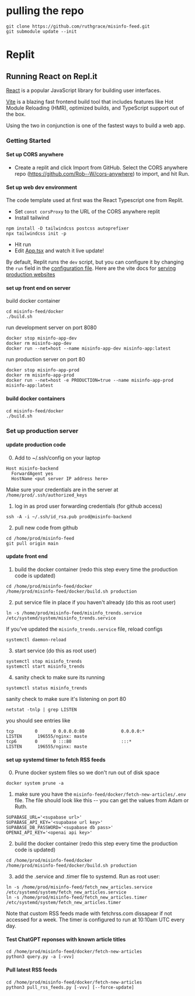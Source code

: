 # pulling the repo

```
git clone https://github.com/ruthgrace/misinfo-feed.git
git submodule update --init
```

# Replit

## Running React on Repl.it

[React](https://reactjs.org/) is a popular JavaScript library for building user interfaces.

[Vite](https://vitejs.dev/) is a blazing fast frontend build tool that includes features like Hot Module Reloading (HMR), optimized builds, and TypeScript support out of the box.

Using the two in conjunction is one of the fastest ways to build a web app.

### Getting Started

#### Set up CORS anywhere

- Create a replit and click Import from GitHub. Select the CORS anywhere repo (https://github.com/Rob--W/cors-anywhere) to import, and hit Run.

#### Set up web dev environment
The code template used at first was the React Typescript one from Replit.
- Set `const corsProxy` to the URL of the CORS anywhere replit
- Install tailwind

```
npm install -D tailwindcss postcss autoprefixer
npx tailwindcss init -p
```

- Hit run
- Edit [App.tsx](#src/App.tsx) and watch it live update!

By default, Replit runs the `dev` script, but you can configure it by changing the `run` field in the [configuration file](#.replit). Here are the vite docs for [serving production websites](https://vitejs.dev/guide/build.html)

#### set up front end on server

build docker container
```
cd misinfo-feed/docker
./build.sh
```

run development server on port 8080
```
docker stop misinfo-app-dev
docker rm misinfo-app-dev
docker run --net=host --name misinfo-app-dev misinfo-app:latest
```

run production server on port 80
```
docker stop misinfo-app-prod
docker rm misinfo-app-prod
docker run --net=host -e PRODUCTION=true --name misinfo-app-prod misinfo-app:latest
```

#### build docker containers

```
cd misinfo-feed/docker
./build.sh
```

### Set up production server

#### update production code

0. Add to ~/.ssh/config on your laptop
```
Host misinfo-backend
  ForwardAgent yes
  HostName <put server IP address here>
```

Make sure your credentials are in the server at `/home/prod/.ssh/authorized_keys`

1. log in as prod user forwarding credentials (for github access)
```
ssh -A -i ~/.ssh/id_rsa.pub prod@misinfo-backend
```

2. pull new code from github
```
cd /home/prod/misinfo-feed
git pull origin main
```

#### update front end

1. build the docker container (redo this step every time the production code is updated)
```
cd /home/prod/misinfo-feed/docker
/home/prod/misinfo-feed/docker/build.sh production
```

2. put service file in place if you haven't already (do this as root user)
```
ln -s /home/prod/misinfo-feed/misinfo_trends.service /etc/systemd/system/misinfo_trends.service
```
If you've updated the `misinfo_trends.service` file, reload configs
```
systemctl daemon-reload
```

3. start service (do this as root user)
```
systemctl stop misinfo_trends
systemctl start misinfo_trends
```

4. sanity check to make sure its running
```
systemctl status misinfo_trends
```
sanity check to make sure it's listening on port 80
```
netstat -tnlp | grep LISTEN
```
you should see entries like
```
tcp        0      0 0.0.0.0:80              0.0.0.0:*               LISTEN      196555/nginx: maste 
tcp6       0      0 :::80                   :::*                    LISTEN      196555/nginx: maste 
```

#### set up systemd timer to fetch RSS feeds

0. Prune docker system files so we don't run out of disk space
```
docker system prune -a
```

1. make sure you have the `misinfo-feed/docker/fetch-new-articles/.env` file. The file should look like this -- you can get the values from Adam or Ruth.
```
SUPABASE_URL='<supabase url>'
SUPABASE_API_KEY='<supabase url key>'
SUPABASE_DB_PASSWORD='<supabase db pass>'
OPENAI_API_KEY='<openai api key>'
``` 

2. build the docker container (redo this step every time the production code is updated)
```
cd /home/prod/misinfo-feed/docker
/home/prod/misinfo-feed/docker/build.sh production
```

3. add the .service and .timer file to systemd. Run as root user:
```
ln -s /home/prod/misinfo-feed/fetch_new_articles.service /etc/systemd/system/fetch_new_articles.service
ln -s /home/prod/misinfo-feed/fetch_new_articles.timer /etc/systemd/system/fetch_new_articles.timer

```

Note that custom RSS feeds made with fetchrss.com dissapear if not accessed for a week. The timer is configured to run at 10:10am UTC every day.


#### Test ChatGPT reponses with known article titles

```
cd /home/prod/misinfo-feed/docker/fetch-new-articles
python3 query.py -a [-vvv]
```

#### Pull latest RSS feeds 
```
cd /home/prod/misinfo-feed/docker/fetch-new-articles
python3 pull_rss_feeds.py [-vvv] [--force-update]
```

